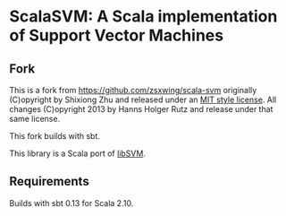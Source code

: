 # ScalaSVM: A Scala implementation of Support Vector Machines

## Fork

This is a fork from https://github.com/zsxwing/scala-svm originally (C)opyright by Shixiong Zhu and released under an [MIT style license](https://raw.github.com/zsxwing/scala-svm/master/LICENSE). All changes (C)opyright 2013 by Hanns Holger Rutz and release under that same license.

This fork builds with sbt.

This library is a Scala port of [libSVM](http://www.csie.ntu.edu.tw/~cjlin/libsvm).

## Requirements

Builds with sbt 0.13 for Scala 2.10.
